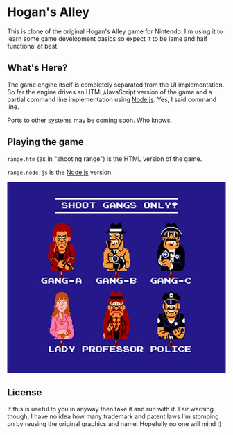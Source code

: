 # Hogan's Alley

This is clone of the original Hogan's Alley game for Nintendo. I'm using it to learn some game development basics so expect it to be lame and half functional at best.

## What's Here?

The game engine itself is completely separated from the UI implementation. So far the engine drives an HTML/JavaScript version of the game and a partial command line implementation using [Node.js](http://www.nodejs.org). Yes, I said command line.

Ports to other systems may be coming soon. Who knows.

## Playing the game

`range.htm` (as in "shooting range") is the HTML version of the game.

`range.node.js` is the [Node.js](http://www.nodejs.org) version.

![Original Hogan's Alley Characters](https://github.com/jpoehls/hogans-alley/raw/master/images/hogans-alley-hogan-hogans-alley-nes-screen-screenshot-gameplay-pegasus-2.jpg)

## License

If this is useful to you in anyway then take it and run with it. Fair warning though, I have no idea how many trademark and patent laws I'm stomping on by reusing the original graphics and name. Hopefully no one will mind ;)